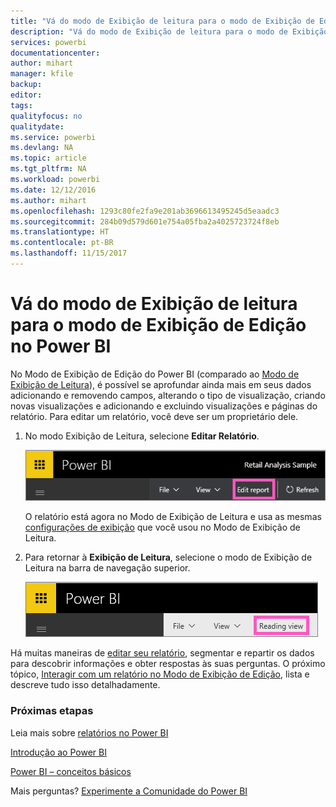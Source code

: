 ```yaml
---
title: "Vá do modo de Exibição de leitura para o modo de Exibição de Edição no Power BI"
description: "Vá do modo de Exibição de leitura para o modo de Exibição de Edição no Power BI"
services: powerbi
documentationcenter: 
author: mihart
manager: kfile
backup: 
editor: 
tags: 
qualityfocus: no
qualitydate: 
ms.service: powerbi
ms.devlang: NA
ms.topic: article
ms.tgt_pltfrm: NA
ms.workload: powerbi
ms.date: 12/12/2016
ms.author: mihart
ms.openlocfilehash: 1293c80fe2fa9e201ab3696613495245d5eaadc3
ms.sourcegitcommit: 284b09d579d601e754a05fba2a4025723724f8eb
ms.translationtype: HT
ms.contentlocale: pt-BR
ms.lasthandoff: 11/15/2017
---
```

# <a name="go-from-reading-view-to-editing-view-in-power-bi"></a>Vá do modo de Exibição de leitura para o modo de Exibição de Edição no Power BI
No Modo de Exibição de Edição do Power BI (comparado ao [Modo de Exibição de Leitura](service-interact-with-a-report-in-reading-view.md)), é possível se aprofundar ainda mais em seus dados adicionando e removendo campos, alterando o tipo de visualização, criando novas visualizações e adicionando e excluindo visualizações e páginas do relatório.  Para editar um relatório, você deve ser um proprietário dele.

1. No modo Exibição de Leitura, selecione **Editar Relatório**. 
   
   ![](media/service-reading-view-and-editing-view/editreportnew.png)
   
   O relatório está agora no Modo de Exibição de Leitura e usa as mesmas [configurações de exibição](power-bi-report-display-settings.md) que você usou no Modo de Exibição de Leitura.
2. Para retornar à **Exibição de Leitura**, selecione o modo de Exibição de Leitura na barra de navegação superior.
   
    ![](media/service-reading-view-and-editing-view/readingviewreturnnew.png)

Há muitas maneiras de [editar seu relatório](service-interact-with-a-report-in-editing-view.md), segmentar e repartir os dados para descobrir informações e obter respostas às suas perguntas.  O próximo tópico, [Interagir com um relatório no Modo de Exibição de Edição](service-interact-with-a-report-in-editing-view.md), lista e descreve tudo isso detalhadamente.

### <a name="next-steps"></a>Próximas etapas
Leia mais sobre [relatórios no Power BI](service-reports.md)

[Introdução ao Power BI](service-get-started.md)

[Power BI – conceitos básicos](service-basic-concepts.md) 

Mais perguntas? [Experimente a Comunidade do Power BI](http://community.powerbi.com/) 

